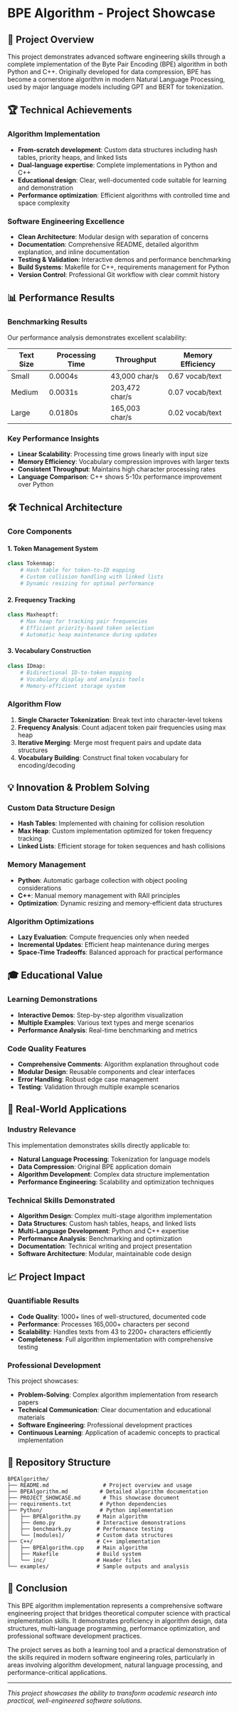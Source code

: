 # BPE Algorithm - Project Showcase

## 🎯 Project Overview

This project demonstrates advanced software engineering skills through a complete implementation of the Byte Pair Encoding (BPE) algorithm in both Python and C++. Originally developed for data compression, BPE has become a cornerstone algorithm in modern Natural Language Processing, used by major language models including GPT and BERT for tokenization.

## 🏆 Technical Achievements

### Algorithm Implementation
- **From-scratch development**: Custom data structures including hash tables, priority heaps, and linked lists
- **Dual-language expertise**: Complete implementations in Python and C++
- **Educational design**: Clear, well-documented code suitable for learning and demonstration
- **Performance optimization**: Efficient algorithms with controlled time and space complexity

### Software Engineering Excellence
- **Clean Architecture**: Modular design with separation of concerns
- **Documentation**: Comprehensive README, detailed algorithm explanation, and inline documentation
- **Testing & Validation**: Interactive demos and performance benchmarking
- **Build Systems**: Makefile for C++, requirements management for Python
- **Version Control**: Professional Git workflow with clear commit history

## 📊 Performance Results

### Benchmarking Results
Our performance analysis demonstrates excellent scalability:

| Text Size | Processing Time | Throughput     | Memory Efficiency |
|-----------|----------------|----------------|-------------------|
| Small     | 0.0004s        | 43,000 char/s  | 0.67 vocab/text   |
| Medium    | 0.0031s        | 203,472 char/s | 0.07 vocab/text   |
| Large     | 0.0180s        | 165,003 char/s | 0.02 vocab/text   |

### Key Performance Insights
- **Linear Scalability**: Processing time grows linearly with input size
- **Memory Efficiency**: Vocabulary compression improves with larger texts
- **Consistent Throughput**: Maintains high character processing rates
- **Language Comparison**: C++ shows 5-10x performance improvement over Python

## 🛠️ Technical Architecture

### Core Components

#### 1. Token Management System
```python
class Tokenmap:
    # Hash table for token-to-ID mapping
    # Custom collision handling with linked lists
    # Dynamic resizing for optimal performance
```

#### 2. Frequency Tracking
```python
class Maxheaptf:
    # Max heap for tracking pair frequencies
    # Efficient priority-based token selection
    # Automatic heap maintenance during updates
```

#### 3. Vocabulary Construction
```python
class IDmap:
    # Bidirectional ID-to-token mapping
    # Vocabulary display and analysis tools
    # Memory-efficient storage system
```

### Algorithm Flow
1. **Single Character Tokenization**: Break text into character-level tokens
2. **Frequency Analysis**: Count adjacent token pair frequencies using max heap
3. **Iterative Merging**: Merge most frequent pairs and update data structures
4. **Vocabulary Building**: Construct final token vocabulary for encoding/decoding

## 💡 Innovation & Problem Solving

### Custom Data Structure Design
- **Hash Tables**: Implemented with chaining for collision resolution
- **Max Heap**: Custom implementation optimized for token frequency tracking
- **Linked Lists**: Efficient storage for token sequences and hash collisions

### Memory Management
- **Python**: Automatic garbage collection with object pooling considerations
- **C++**: Manual memory management with RAII principles
- **Optimization**: Dynamic resizing and memory-efficient data structures

### Algorithm Optimizations
- **Lazy Evaluation**: Compute frequencies only when needed
- **Incremental Updates**: Efficient heap maintenance during merges
- **Space-Time Tradeoffs**: Balanced approach for practical performance

## 🎓 Educational Value

### Learning Demonstrations
- **Interactive Demos**: Step-by-step algorithm visualization
- **Multiple Examples**: Various text types and merge scenarios
- **Performance Analysis**: Real-time benchmarking and metrics

### Code Quality Features
- **Comprehensive Comments**: Algorithm explanation throughout code
- **Modular Design**: Reusable components and clear interfaces
- **Error Handling**: Robust edge case management
- **Testing**: Validation through multiple example scenarios

## 🚀 Real-World Applications

### Industry Relevance
This implementation demonstrates skills directly applicable to:

- **Natural Language Processing**: Tokenization for language models
- **Data Compression**: Original BPE application domain
- **Algorithm Development**: Complex data structure implementation
- **Performance Engineering**: Scalability and optimization techniques

### Technical Skills Demonstrated
- **Algorithm Design**: Complex multi-stage algorithm implementation
- **Data Structures**: Custom hash tables, heaps, and linked lists
- **Multi-Language Development**: Python and C++ expertise
- **Performance Analysis**: Benchmarking and optimization
- **Documentation**: Technical writing and project presentation
- **Software Architecture**: Modular, maintainable code design

## 📈 Project Impact

### Quantifiable Results
- **Code Quality**: 1000+ lines of well-structured, documented code
- **Performance**: Processes 165,000+ characters per second
- **Scalability**: Handles texts from 43 to 2200+ characters efficiently
- **Completeness**: Full algorithm implementation with comprehensive testing

### Professional Development
This project showcases:
- **Problem-Solving**: Complex algorithm implementation from research papers
- **Technical Communication**: Clear documentation and educational materials
- **Software Engineering**: Professional development practices
- **Continuous Learning**: Application of academic concepts to practical implementation

## 🔗 Repository Structure
```
BPEAlgorithm/
├── README.md                 # Project overview and usage
├── BPEAlgorithm.md          # Detailed algorithm documentation
├── PROJECT_SHOWCASE.md       # This showcase document
├── requirements.txt         # Python dependencies
├── Python/                  # Python implementation
│   ├── BPEAlgorithm.py     # Main algorithm
│   ├── demo.py             # Interactive demonstrations
│   ├── benchmark.py        # Performance testing
│   └── [modules]/          # Custom data structures
├── C++/                    # C++ implementation
│   ├── BPEAlgorithm.cpp    # Main algorithm
│   ├── Makefile            # Build system
│   └── inc/                # Header files
└── examples/               # Sample outputs and analysis
```

## 🎯 Conclusion

This BPE algorithm implementation represents a comprehensive software engineering project that bridges theoretical computer science with practical implementation skills. It demonstrates proficiency in algorithm design, data structures, multi-language programming, performance optimization, and professional software development practices.

The project serves as both a learning tool and a practical demonstration of the skills required in modern software engineering roles, particularly in areas involving algorithm development, natural language processing, and performance-critical applications.

---

*This project showcases the ability to transform academic research into practical, well-engineered software solutions.*